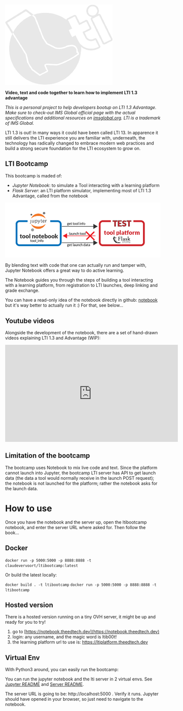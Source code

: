 <img src="bootcamp_transparent_midnight.png">

**Video, text and code together to learn how to implement LTI 1.3 advantage**

*This is a personal project to help developers bootup on LTI 1.3 Advantage.
Make sure to check-out IMS Global official page with the actual
specifications and additional resources on [imsglobal.org](https://www.imsglobal.org/activity/learning-tools-interoperability).
LTI is a trademark of IMS Global.*

LTI 1.3 is out! In many ways it could have been called LTI 13. In apparence it
still delivers the LTI experience you are familiar with, underneath, the technology
has radically changed to embrace modern web practices and build a strong secure
foundation for the LTI ecosystem to grow on. 

## LTI Bootcamp

This bootcamp is maded of:

- *Jupyter Notebook*: to simulate a Tool interacting with a learning platform
- *Flask Server*: an LTI platform simulator, implementing most of LTI 1.3 Advantage, called from the notebook

<img src="bootcamp_arch.png">

By blending text with code that one
can actually run and tamper with, Jupyter Notebook offers a great way to do active
learning.

The Notebook guides you through the steps of building a tool interacting with
a learning platform, from registration to LTI launches, deep linking and
grade exchange.

You can have a read-only idea of the notebook directly in github: [notebook](https://github.com/claudevervoort/ltibootcamp/blob/master/jupyter/notebooks/LTIBootCamp.ipynb) but it's way better to actually run it :) For that, see below...

## Youtube videos

Alongside the development of the notebook, there are a set of hand-drawn videos explaining LTI 1.3 and Advantage (WIP):

<iframe width="560" height="315" src="https://www.youtube.com/embed/f_6pWiQpg5s" frameborder="0" allow="accelerometer; encrypted-media; gyroscope; picture-in-picture" allowfullscreen></iframe>


## Limitation of the bootcamp

The bootcamp uses Notebook to mix live code and text. Since the platform cannot launch into Jupyter, the bootcamp LTI server has API to get launch data (the data a tool would normally receive in the launch POST request); the notebook is not launched for the platform; rather the notebook asks for the launch data.

# How to use

Once you have the notebook and the server up, open the ltibootcamp notebook, and enter the server URL where asked for. Then follow the book...

## Docker

`docker run -p 5000:5000 -p 8888:8888 -t claudevervoort/ltibootcamp:latest`

Or build the latest locally:

`docker build . -t ltibootcamp`
`docker run -p 5000:5000 -p 8888:8888 -t ltibootcamp` 

## Hosted version

There is a hosted version running on a tiny OVH server, it might be up and ready for you to try!

1. go to [https://notebook.theedtech.dev](https://notebook.theedtech.dev)
2. login: any username, and the magic word is ltib00t!
3. the learning platform url to use is: https://ltiplatform.theedtech.dev

## Virtual Env

With Python3 around, you can easily run the bootcamp:

You can run the jupyter notebook and the lti server in 2 virtual envs.
See [Jupyter README](jupyter/README.md) and [Server README](server/README.md).

The server URL is going to be: http://localhost:5000 . Verify it runs. Jupyter should have opened in your browser, so just need to navigate to the notebook.
